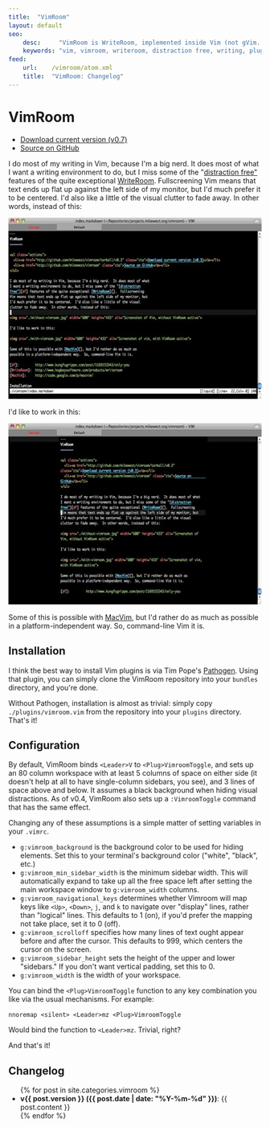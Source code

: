 ```yaml
---
title:  "VimRoom"
layout: default
seo:
    desc:     "VimRoom is WriteRoom, implemented inside Vim (not gVim.  Vim.)."
    keywords: "vim, vimroom, writeroom, distraction free, writing, plugin"
feed:   
    url:    /vimroom/atom.xml
    title:  "VimRoom: Changelog"
---
```

VimRoom
=======

<ul class="actions">
  <li><a href="http://github.com/mikewest/vimroom/tarball/v0.7" class="cta">Download current version (v0.7)</a></li> 
  <li><a href="http://github.com/mikewest/vimroom" class="cta">Source on GitHub</a></li> 
</ul>

I do most of my writing in Vim, because I'm a big nerd.  It does most of what
I want a writing environment to do, but I miss some of the "[distraction
free"][df] features of the quite exceptional [WriteRoom][].  Fullscreening
Vim means that text ends up flat up against the left side of my monitor, but
I'd much prefer it to be centered.  I'd also like a little of the visual
clutter to fade away.  In other words, instead of this:

<img src="./without-vimroom.jpg" width="600" height="361" alt="Screenshot of Vim, without VimRoom active">

I'd like to work in this:

<img src="./with-vimroom.jpg" width="600" height="361" alt="Screenshot of vim, with VimRoom active">

Some of this is possible with [MacVim][], but I'd rather do as much as
possible in a platform-independent way.  So, command-line Vim it is.

[df]:         http://www.kungfugrippe.com/post/1169153343/only-you
[WriteRoom]:  http://www.hogbaysoftware.com/products/writeroom
[MacVim]:     http://code.google.com/p/macvim/

Installation
------------

I think the best way to install Vim plugins is via Tim Pope's [Pathogen][].  Using that plugin, you can simply clone the VimRoom repository into your `bundles` directory, and you're done.

Without Pathogen, installation is almost as trivial: simply copy `./plugins/vimroom.vim` from the repository into your `plugins` directory.  That's it!

[Pathogen]: http://www.vim.org/scripts/script.php?script_id=2332

Configuration
-------------

By default, VimRoom binds `<Leader>V` to `<Plug>VimroomToggle`, and sets up an 80 column workspace with at least 5 columns of space on either side (it doesn't help at all to have single-column sidebars, you see), and 3 lines of space above and below.  It assumes a black background when hiding visual distractions.  As of v0.4, VimRoom also sets up a `:VimroomToggle` command that has the same effect.

Changing any of these assumptions is a simple matter of setting variables in your `.vimrc`.

*   `g:vimroom_background` is the background color to be used for hiding elements.  Set this to your terminal's background color ("white", "black", etc.)
*   `g:vimroom_min_sidebar_width` is the minimum sidebar width.  This will automatically expand to take up all the free space left after setting the main workspace window to `g:vimroom_width` columns.
*   `g:vimroom_navigational_keys` determines whether Vimroom will map keys like `<Up>`, `<Down>`, `j`, and `k` to navigate over "display" lines, rather than "logical" lines. This defaults to 1 (on), if you'd prefer the mapping not take place, set it to 0 (off).
*   `g:vimroom_scrolloff` specifies how many lines of text ought appear before and after the cursor.  This defaults to 999, which centers the cursor on the screen.
*   `g:vimroom_sidebar_height` sets the height of the upper and lower "sidebars."  If you don't want vertical padding, set this to 0.
*   `g:vimroom_width` is the width of your workspace.

You can bind the `<Plug>VimroomToggle` function to any key combination you like via the usual mechanisms.  For example:

    nnoremap <silent> <Leader>mz <Plug>VimroomToggle

Would bind the function to `<Leader>mz`.  Trivial, right?

And that's it!

Changelog
---------

<ul>
{% for post in site.categories.vimroom %}
  <li><strong>v{{ post.version }} ({{ post.date | date: "%Y-%m-%d" }})</strong>: {{ post.content }}</li>
{% endfor %}
</ul>
